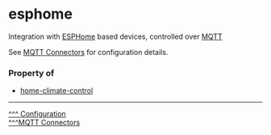 esphome
==

Integration with [ESPHome](https://esphome.io/) based devices, controlled over [MQTT](https://mqtt.org/)

See [MQTT Connectors](./mqtt.md) for configuration details.

### Property of
* [home-climate-control](./home-climate-control.md)

---
[^^^ Configuration](./index.md)  
[^^^MQTT Connectors](./mqtt.md)
